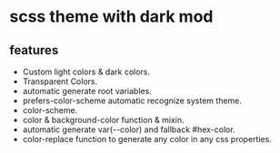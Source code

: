 # scss theme with dark mod

## features
- Custom light colors & dark colors.
- Transparent Colors.
- automatic generate root variables.
- prefers-color-scheme automatic recognize system theme.
- color-scheme.
- color & background-color function & mixin.
- automatic generate var(--color) and fallback #hex-color.
- color-replace function to generate any color in any css properties.

